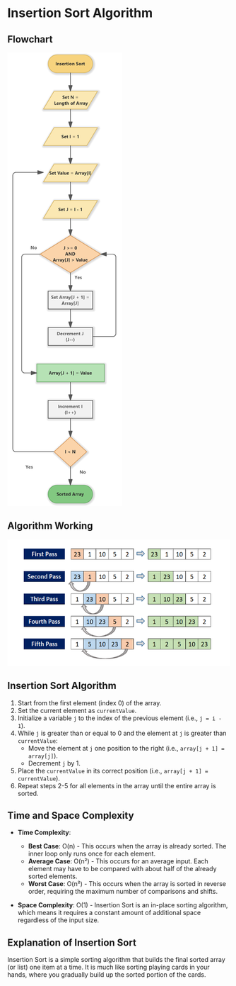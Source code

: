 # **Insertion Sort Algorithm**

## Flowchart
![Flowchart](Insertion-Sort--Flowchart.png)

## Algorithm Working
![Algorithm Working Image](Example.png)

## Insertion Sort Algorithm

1. Start from the first element (index 0) of the array.
2. Set the current element as `currentValue`.
3. Initialize a variable `j` to the index of the previous element (i.e., `j = i - 1`).
4. While `j` is greater than or equal to 0 and the element at `j` is greater than `currentValue`:
   - Move the element at `j` one position to the right (i.e., `array[j + 1] = array[j]`).
   - Decrement `j` by 1.
5. Place the `currentValue` in its correct position (i.e., `array[j + 1] = currentValue`).
6. Repeat steps 2-5 for all elements in the array until the entire array is sorted.

## Time and Space Complexity

- **Time Complexity**:
  - **Best Case**: O(n) - This occurs when the array is already sorted. The inner loop only runs once for each element.
  - **Average Case**: O(n²) - This occurs for an average input. Each element may have to be compared with about half of the already sorted elements.
  - **Worst Case**: O(n²) - This occurs when the array is sorted in reverse order, requiring the maximum number of comparisons and shifts.

- **Space Complexity**: O(1) - Insertion Sort is an in-place sorting algorithm, which means it requires a constant amount of additional space regardless of the input size.

## Explanation of Insertion Sort

Insertion Sort is a simple sorting algorithm that builds the final sorted array (or list) one item at a time. It is much like sorting playing cards in your hands, where you gradually build up the sorted portion of the cards.
